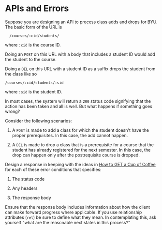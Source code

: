 
# APIs and Errors

Suppose you are designing an API to process class adds and drops for BYU. The basic form of the URL is

	  /courses/:cid/students/


 where ```:cid``` is the course ID. 

Doing an ```POST``` on this URL with a body that includes a student ID would add the student to the course.

Doing a ```DEL``` on this URL with a student ID as a suffix drops the student from the class like so

	/courses/:cid/students/:sid

where ```:sid``` is the student ID. 

In most cases, the system will return a ```200``` status code signifying that the action has been taken and all is well. But what happens if something goes wrong?

Consider the following scenarios:

1. A ```POST``` is made to add a class for which the student doesn't have the proper prerequisites. In this case, the add cannot happen. 

2. A ```DEL``` is made to drop a class that is a prerequisite for a course that the student has already registered for the next semester. In this case, the drop can happen only after the postrequisite course is dropped.

Design a response in keeping with the ideas in [How to GET a Cup of Coffee][get_coffee] for each of these error conditions that specifies:

1. The status code

2. Any headers

3. The response body

Ensure that the response body includes information about how the client can make forward progress where applicable. If you use relationship attributes (```rel```) be sure to define what they mean.  In contemplating this, ask yourself "what are the reasonable next states in this process?"




[get_coffee]: http://www.infoq.com/articles/webber-rest-workflow

